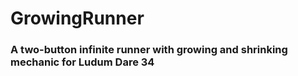 # GrowingRunner

### A two-button infinite runner with growing and shrinking mechanic for Ludum Dare 34
